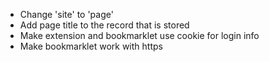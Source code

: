 * Change 'site' to 'page'
* Add page title to the record that is stored
* Make extension and bookmarklet use cookie for login info
* Make bookmarklet work with https
